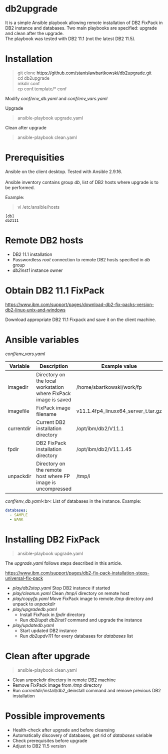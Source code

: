 # db2upgrade

It is a simple Ansible playbook allowing remote installation of DB2 FixPack in DB2 instance and databases. Two main playbooks are specified: upgrade and clean after the upgrade.<br> 
The playbook was tested with DB2 11.1 (not the latest DB2 11.5).<br>

# Installation

> git clone https://github.com/stanislawbartkowski/db2upgrade.git<br>
> cd db2upgrade<br>
> mkdir conf<br>
> cp conf.template/* conf<br>

Modify *conf/env_db.yaml* and *conf/env_vars.yaml*<br>

Upgrade<br>
> ansible-playbook upgrade.yaml<br>

Clean after upgrade<br>
> ansible-playbook clean.yaml<br>

# Prerequisities

Ansible on the client desktop. Tested with Ansible 2.9.16.<br>
<br>
Ansible inventory contains group *db*, list of DB2 hosts where upgrade is to be performed.<br>

Example:<br>

> vi /etc/ansible/hosts<br>
```
[db]
db2111
```

# Remote DB2 hosts

* DB2 11.1 installation
* Passwordless *root* connection to remote DB2 hosts specified in *db* group
* *db2inst1* instance owner

# Obtain DB2 11.1 FixPack

https://www.ibm.com/support/pages/download-db2-fix-packs-version-db2-linux-unix-and-windows

Download appropriate DB2 11.1 Fixpack and save it on the client machine.<br>

# Ansible variables

*conf/env_vars.yaml*

| Variable | Description | Example value |
| --- | ----- | ----- |
| imagedir | Directory on the local workstation where FixPack image is saved | /home/sbartkowski/work/fp
| imagefile | FixPack image filename | v11.1.4fp4_linuxx64_server_t.tar.gz
| currentdir | Current DB2 installation directory | /opt/ibm/db2/V11.1
| fpdir | DB2 FixPack installation directory | /opt/ibm/db2/V11.1.45
| unpackdir | Directory on the remote host where FP image is uncompressed | /tmp/i

*conf/env_db.yaml*<br<
List of databases in the instance. Example:
```yaml
databases: 
  - SAMPLE
  - BANK
```

# Installing DB2 FixPack

> ansible-playbook upgrade.yaml<br>

The *upgrade.yaml* follows steps described in this article.<br>

https://www.ibm.com/support/pages/db2-fix-pack-installation-steps-universal-fix-pack


* *play/db2stop.yaml* Stop DB2 instance if started
* *play/cleanun.yaml* Clean */tmp/i* directory on remote host
* *play/copyfp.yaml* Move FixPack image to remote */tmp* directory and unpack to *unpackdir*
* *play/upgradedb.yaml*
  * Install FixPack in *fpdir* directory
  * Run *db2iupdt db2inst1* command and upgrade the instance
* *play/updatedb.yaml* 
  * Start updated DB2 instance
  * Run *db2updv111* for every databases for *databases* list
  
# Clean after upgrade

> ansible-playbook clean.yaml<br>

* Clean *unpackdir* directory in remote DB2 machine
* Remove FixPack image from */tmp* directory
* Run *currentdir*/install/db2_deinstall command and remove previous DB2 installation

# Possible improvements

* Health-check after upgrade and before cleansing
* Automatically discovery of databases, get rid of *databases* variable
* Check prerequisites before upgrade
* Adjust to DB2 11.5 version
